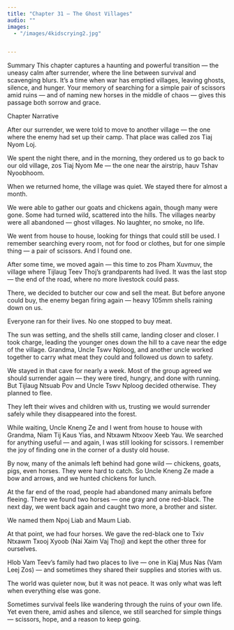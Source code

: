 ```yaml
---
title: "Chapter 31 — The Ghost Villages"
audio: ""
images:
  - "/images/4kidscrying2.jpg"


---
```

Summary
This chapter captures a haunting and powerful transition — the uneasy calm after surrender, where the line between survival and scavenging blurs. It’s a time when war has emptied villages, leaving ghosts, silence, and hunger.
Your memory of searching for a simple pair of scissors amid ruins — and of naming new horses in the middle of chaos — gives this passage both sorrow and grace.

Chapter Narrative

After our surrender, we were told to move to another village — the one where the enemy had set up their camp. That place was called zos Tiaj Nyom Loj.

We spent the night there, and in the morning, they ordered us to go back to our old village, zos Tiaj Nyom Me — the one near the airstrip, hauv Tshav Nyoobhoom.

When we returned home, the village was quiet. We stayed there for almost a month.

We were able to gather our goats and chickens again, though many were gone. Some had turned wild, scattered into the hills. The villages nearby were all abandoned — ghost villages. No laughter, no smoke, no life.

We went from house to house, looking for things that could still be used. I remember searching every room, not for food or clothes, but for one simple thing — a pair of scissors.
And I found one.

After some time, we moved again — this time to zos Pham Xuvmuv, the village where Tijlaug Teev Thoj’s grandparents had lived. It was the last stop — the end of the road, where no more livestock could pass.

There, we decided to butcher our cow and sell the meat. But before anyone could buy, the enemy began firing again — heavy 105mm shells raining down on us.

Everyone ran for their lives.
No one stopped to buy meat.

The sun was setting, and the shells still came, landing closer and closer. I took charge, leading the younger ones down the hill to a cave near the edge of the village.
Grandma, Uncle Tswv Nploog, and another uncle worked together to carry what meat they could and followed us down to safety.

We stayed in that cave for nearly a week.
Most of the group agreed we should surrender again — they were tired, hungry, and done with running.
But Tijlaug Ntsuab Pov and Uncle Tswv Nploog decided otherwise.
They planned to flee.

They left their wives and children with us, trusting we would surrender safely while they disappeared into the forest.

While waiting, Uncle Kneng Ze and I went from house to house with Grandma, Niam Tij Kaus Yias, and Ntxawm Ntxoov Xeeb Yau. We searched for anything useful — and again, I was still looking for scissors. I remember the joy of finding one in the corner of a dusty old house.

By now, many of the animals left behind had gone wild — chickens, goats, pigs, even horses. They were hard to catch.
So Uncle Kneng Ze made a bow and arrows, and we hunted chickens for lunch.

At the far end of the road, people had abandoned many animals before fleeing. There we found two horses — one gray and one red-black. The next day, we went back again and caught two more, a brother and sister.

We named them Npoj Liab and Maum Liab.

At that point, we had four horses.
We gave the red-black one to Txiv Ntxawm Txooj Xyoob (Nai Xaim Vaj Thoj) and kept the other three for ourselves.

Hlob Vam Teev’s family had two places to live — one in Kiaj Mus Nas (Vam Leej Zos) — and sometimes they shared their supplies and stories with us.

The world was quieter now, but it was not peace.
It was only what was left when everything else was gone.

Sometimes survival feels like wandering through the ruins of your own life.
Yet even there, amid ashes and silence, we still searched for simple things — scissors, hope, and a reason to keep going.
